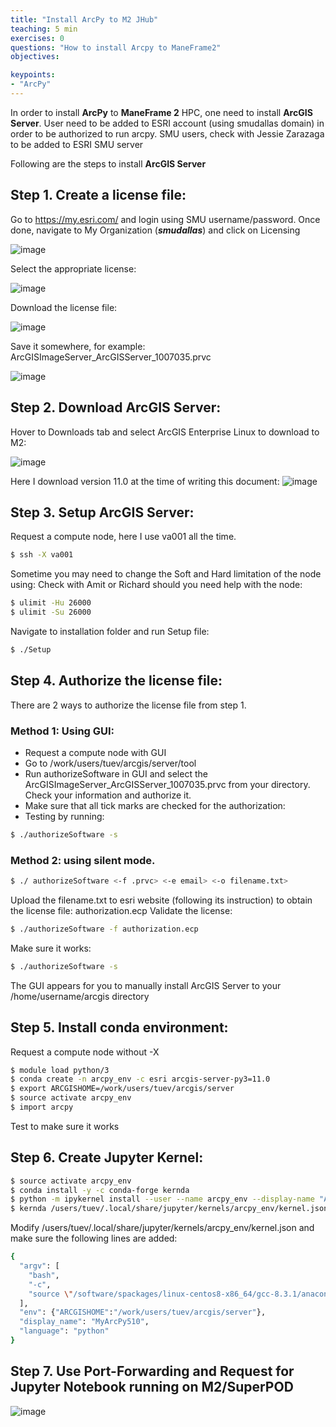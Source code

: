 ```yaml
---
title: "Install ArcPy to M2 JHub"
teaching: 5 min
exercises: 0
questions: "How to install Arcpy to ManeFrame2"
objectives:

keypoints:
- "ArcPy"
---
```



In order to install **ArcPy** to **ManeFrame 2** HPC, one need to install **ArcGIS Server**.
User need to be added to ESRI account (using smudallas domain) in order to be authorized to run arcpy. 
SMU users, check with Jessie Zarazaga to be added to ESRI SMU server

Following are the steps to install **ArcGIS Server**

## Step 1. Create a license file:

Go to https://my.esri.com/ and login using SMU username/password. Once done, navigate to My Organization (**_smudallas_**) and click on Licensing

![image](https://user-images.githubusercontent.com/43855029/230428794-745947fc-f142-45ca-825a-ef7fbac82fc8.png)

Select the appropriate license:

![image](https://user-images.githubusercontent.com/43855029/230429698-366e063a-5d4e-46dd-b08e-57b20e6230c8.png)


Download the license file:

![image](https://user-images.githubusercontent.com/43855029/230431014-6ef65726-d568-4e0e-a3a8-49c50ab569c7.png)

Save it somewhere, for example: ArcGISImageServer_ArcGISServer_1007035.prvc

![image](https://user-images.githubusercontent.com/43855029/123677857-9cb4b980-d813-11eb-961f-857840128621.png)

## Step 2. Download ArcGIS Server:

Hover to Downloads tab and select ArcGIS Enterprise Linux to download to M2:

![image](https://user-images.githubusercontent.com/43855029/230431436-e01534bc-b1c2-4bce-8508-ec4ecb9f7edc.png)

Here I download version 11.0 at the time of writing this document:
![image](https://user-images.githubusercontent.com/43855029/230431664-a8bac837-972a-4cce-abc5-d2b61c6175f4.png)


## Step 3. Setup ArcGIS Server:

Request a compute node, here I use va001 all the time.

```bash
$ ssh -X va001
```

Sometime you may need to change the Soft and Hard limitation of the node using:
Check with Amit or Richard should you need help with the node:

```bash
$ ulimit -Hu 26000
$ ulimit -Su 26000
```

Navigate to installation folder and run Setup file:

```bash
$ ./Setup
```

## Step 4. Authorize the license file:

There are 2 ways to authorize the license file from step 1.

### Method 1: Using GUI:

- Request a compute node with GUI
- Go to /work/users/tuev/arcgis/server/tool
- Run authorizeSoftware in GUI and select the ArcGISImageServer_ArcGISServer_1007035.prvc from your directory. Check your information and authorize it.
- Make sure that all tick marks are checked for the authorization:
- Testing by running:

```bash
$ ./authorizeSoftware -s
```

### Method 2: using silent mode.

```bash
$ ./ authorizeSoftware <-f .prvc> <-e email> <-o filename.txt>
```

Upload the filename.txt to esri website (following its instruction) to obtain the license file: authorization.ecp
Validate the license:

```bash
$ ./authorizeSoftware -f authorization.ecp
```

Make sure it works:

```bash
$ ./authorizeSoftware -s
```

The GUI appears for you to manually install ArcGIS Server to your /home/username/arcgis directory


## Step 5. Install conda environment:

Request a compute node without -X

```bash
$ module load python/3
$ conda create -n arcpy_env -c esri arcgis-server-py3=11.0
$ export ARCGISHOME=/work/users/tuev/arcgis/server
$ source activate arcpy_env
$ import arcpy
```

Test to make sure it works

## Step 6. Create Jupyter Kernel:

```bash
$ source activate arcpy_env
$ conda install -y -c conda-forge kernda
$ python -m ipykernel install --user --name arcpy_env --display-name "ArcPy11"
$ kernda /users/tuev/.local/share/jupyter/kernels/arcpy_env/kernel.json -o
```

Modify /users/tuev/.local/share/jupyter/kernels/arcpy_env/kernel.json and make sure the following lines are added:

```bash
{
  "argv": [
    "bash",
    "-c",
    "source \"/software/spackages/linux-centos8-x86_64/gcc-8.3.1/anaconda3-5.1.0-c3p5et4cpo7jaiahacqa3pqwhop7tiik/bin/activate\" \"/home/tuev/.conda/envs/arcpy1\" && exec /home/tuev/.conda/envs/arcpy1/bin/python -m ipykernel_launcher -f '{connection_file}' "
  ],
  "env": {"ARCGISHOME":"/work/users/tuev/arcgis/server"},
  "display_name": "MyArcPy510",
  "language": "python"
}
```

## Step 7. Use Port-Forwarding and Request for Jupyter Notebook running on M2/SuperPOD


![image](https://user-images.githubusercontent.com/43855029/230447678-dd5fe587-b408-4d69-87fb-1e62367cd4d4.png)




